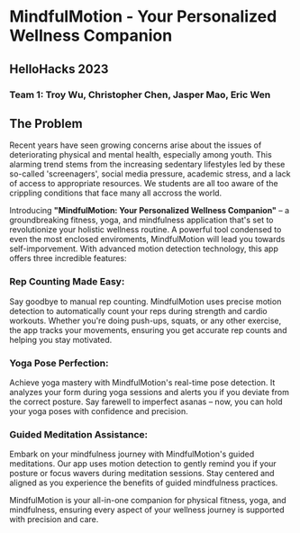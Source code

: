 # MindfulMotion - Your Personalized Wellness Companion
## HelloHacks 2023 
### Team 1: Troy Wu, Christopher Chen, Jasper Mao, Eric Wen

## The Problem 
Recent years have seen growing concerns arise about the issues of deteriorating physical and mental health, especially among youth. This alarming trend stems from the increasing sedentary lifestyles led by these so-called 'screenagers', social media pressure, academic stress, and a lack of access to appropriate resources. We students are all too aware of the crippling conditions that face many all accross the world.

Introducing **"MindfulMotion: Your Personalized Wellness Companion"** – a groundbreaking fitness, yoga, and mindfulness application that's set to revolutionize your holistic wellness routine. A powerful tool condensed to even the most enclosed enviroments, MindfulMotion will lead you towards self-imporvement. With advanced motion detection technology, this app offers three incredible features:

### Rep Counting Made Easy:
Say goodbye to manual rep counting. MindfulMotion uses precise motion detection to automatically count your reps during strength and cardio workouts. Whether you're doing push-ups, squats, or any other exercise, the app tracks your movements, ensuring you get accurate rep counts and helping you stay motivated.

### Yoga Pose Perfection:
Achieve yoga mastery with MindfulMotion's real-time pose detection. It analyzes your form during yoga sessions and alerts you if you deviate from the correct posture. Say farewell to imperfect asanas – now, you can hold your yoga poses with confidence and precision.

### Guided Meditation Assistance:
Embark on your mindfulness journey with MindfulMotion's guided meditations. Our app uses motion detection to gently remind you if your posture or focus wavers during meditation sessions. Stay centered and aligned as you experience the benefits of guided mindfulness practices.

MindfulMotion is your all-in-one companion for physical fitness, yoga, and mindfulness, ensuring every aspect of your wellness journey is supported with precision and care.




